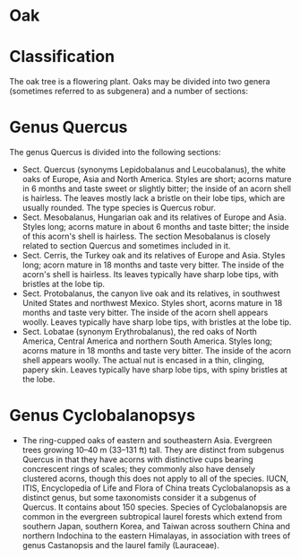 # Oak
# Classification
The oak tree is a flowering plant. Oaks may be divided into two genera (sometimes referred to as subgenera) and a number of sections:
# Genus Quercus
The genus Quercus is divided into the following sections:
- Sect. Quercus (synonyms Lepidobalanus and Leucobalanus), the white oaks of Europe, Asia and North America. Styles are short; acorns mature in 6 months and taste sweet or slightly bitter; the inside of an acorn shell is hairless. The leaves mostly lack a bristle on their lobe tips, which are usually rounded. The type species is Quercus robur.
- Sect. Mesobalanus, Hungarian oak and its relatives of Europe and Asia. Styles long; acorns mature in about 6 months and taste bitter; the inside of this acorn's shell is hairless. The section Mesobalanus is closely related to section Quercus and sometimes included in it.
- Sect. Cerris, the Turkey oak and its relatives of Europe and Asia. Styles long; acorn mature in 18 months and taste very bitter. The inside of the acorn's shell is hairless. Its leaves typically have sharp lobe tips, with bristles at the lobe tip.
- Sect. Protobalanus, the canyon live oak and its relatives, in southwest United States and northwest Mexico. Styles short, acorns mature in 18 months and taste very bitter. The inside of the acorn shell appears woolly. Leaves typically have sharp lobe tips, with bristles at the lobe tip.
- Sect. Lobatae (synonym Erythrobalanus), the red oaks of North America, Central America and northern South America. Styles long; acorns mature in 18 months and taste very bitter. The inside of the acorn shell appears woolly. The actual nut is encased in a thin, clinging, papery skin. Leaves typically have sharp lobe tips, with spiny bristles at the lobe.
# Genus Cyclobalanopsys
- The ring-cupped oaks of eastern and southeastern Asia. Evergreen trees growing 10–40 m (33–131 ft) tall. They are distinct from subgenus Quercus in that they have acorns with distinctive cups bearing concrescent rings of scales; they commonly also have densely clustered acorns, though this does not apply to all of the species. IUCN, ITIS, Encyclopedia of Life and Flora of China treats Cyclobalanopsis as a distinct genus, but some taxonomists consider it a subgenus of Quercus. It contains about 150 species. Species of Cyclobalanopsis are common in the evergreen subtropical laurel forests which extend from southern Japan, southern Korea, and Taiwan across southern China and northern Indochina to the eastern Himalayas, in association with trees of genus Castanopsis and the laurel family (Lauraceae).
